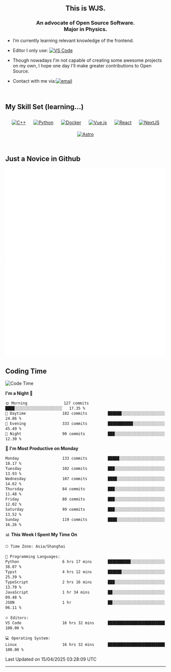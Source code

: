 ## <div align="center">This is WJS.</div>  
  

### <div align="center">An advocate of Open Source Software.<br>Major in Physics.</div>  
  

- I’m currently learning relevant knowledge of the frontend.  
  

- Editor I only use: [![VS Code](https://img.shields.io/badge/-VS%20Code-007ACC?style=plastic&logo=visual-studio-code)](https://code.visualstudio.com/)  
  

- Though nowadays I'm not capable of creating some awesome projects on my own, I hope one day I'll make greater contributions to Open Source.  
  

- Contact with me via:[![email](https://img.shields.io/badge/My-e--mail-red)](mailto:wjs@wjsphy.top)  
  

<br/>  


## My Skill Set (learning...)
<div align="center">  
<a href="https://www.cplusplus.com/" target="_blank"><img style="margin: 10px" src="https://profilinator.rishav.dev/skills-assets/cplusplus-original.svg" alt="C++" height="50" /></a>  
<a href="https://www.python.org/" target="_blank"><img style="margin: 10px" src="https://profilinator.rishav.dev/skills-assets/python-original.svg" alt="Python" height="50" /></a>  
<a href="https://www.docker.com/" target="_blank"><img style="margin: 10px" src="https://profilinator.rishav.dev/skills-assets/docker-original-wordmark.svg" alt="Docker" height="50" /></a>  
<a href="https://vuejs.org/" target="_blank"><img style="margin: 10px" src="https://profilinator.rishav.dev/skills-assets/vuejs-original-wordmark.svg" alt="Vue.js" height="50" /></a>  
<a href="https://reactjs.org/" target="_blank"><img style="margin: 10px" src="https://profilinator.rishav.dev/skills-assets/react-original-wordmark.svg" alt="React" height="50" /></a>  
<a href="https://nextjs.org/" target="_blank"><img style="margin: 10px" src="https://profilinator.rishav.dev/skills-assets/nextjs.png" alt="NextJS" height="50" /></a>  
<a href="https://www.astro.build/" target="_blank"><img style="margin: 10px" src="https://profilinator.rishav.dev/skills-assets/astro.svg" alt="Astro" height="50" /></a>   
</div>

<br/>  


## Just a Novice in Github  
![](https://raw.githubusercontent.com/wjsoj/github-stats-transparent/output/generated/overview.svg)
![](https://raw.githubusercontent.com/wjsoj/github-stats-transparent/output/generated/languages.svg)

## Coding Time

<!--START_SECTION:waka-->
![Code Time](http://img.shields.io/badge/Code%20Time-1%2C160%20hrs%201%20min-blue)

**I'm a Night 🦉** 

```text
🌞 Morning                127 commits         ████░░░░░░░░░░░░░░░░░░░░░   17.35 % 
🌆 Daytime                182 commits         ██████░░░░░░░░░░░░░░░░░░░   24.86 % 
🌃 Evening                333 commits         ███████████░░░░░░░░░░░░░░   45.49 % 
🌙 Night                  90 commits          ███░░░░░░░░░░░░░░░░░░░░░░   12.30 % 
```
📅 **I'm Most Productive on Monday** 

```text
Monday                   133 commits         █████░░░░░░░░░░░░░░░░░░░░   18.17 % 
Tuesday                  102 commits         ███░░░░░░░░░░░░░░░░░░░░░░   13.93 % 
Wednesday                107 commits         ████░░░░░░░░░░░░░░░░░░░░░   14.62 % 
Thursday                 84 commits          ███░░░░░░░░░░░░░░░░░░░░░░   11.48 % 
Friday                   88 commits          ███░░░░░░░░░░░░░░░░░░░░░░   12.02 % 
Saturday                 99 commits          ███░░░░░░░░░░░░░░░░░░░░░░   13.52 % 
Sunday                   119 commits         ████░░░░░░░░░░░░░░░░░░░░░   16.26 % 
```


📊 **This Week I Spent My Time On** 

```text
🕑︎ Time Zone: Asia/Shanghai

💬 Programming Languages: 
Python                   6 hrs 17 mins       ██████████░░░░░░░░░░░░░░░   38.07 % 
Typst                    4 hrs 12 mins       ██████░░░░░░░░░░░░░░░░░░░   25.39 % 
TypeScript               2 hrs 16 mins       ███░░░░░░░░░░░░░░░░░░░░░░   13.70 % 
JavaScript               1 hr 34 mins        ██░░░░░░░░░░░░░░░░░░░░░░░   09.48 % 
JSON                     1 hr                ██░░░░░░░░░░░░░░░░░░░░░░░   06.11 % 

🔥 Editors: 
VS Code                  16 hrs 32 mins      █████████████████████████   100.00 % 

💻 Operating System: 
Linux                    16 hrs 32 mins      █████████████████████████   100.00 % 
```


 Last Updated on 15/04/2025 03:28:09 UTC
<!--END_SECTION:waka-->

----

<!--
**wjsoj/wjsoj** is a ✨ _special_ ✨ repository because its `README.md` (this file) appears on your GitHub profile.

Here are some ideas to get you started:

- 🔭 I’m currently working on ...
- 🌱 I’m currently learning ...
- 👯 I’m looking to collaborate on ...
- 🤔 I’m looking for help with ...
- 💬 Ask me about ...
- 📫 How to reach me: ...
- 😄 Pronouns: ...
- ⚡ Fun fact: ...
-->
